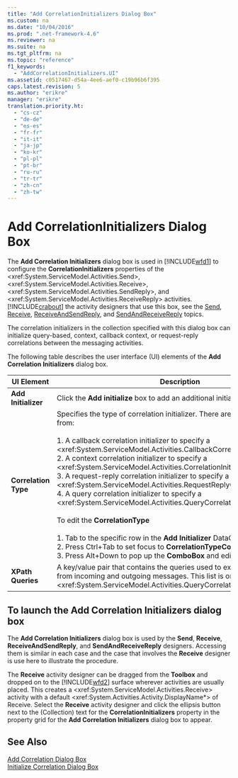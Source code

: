 ```yaml
---
title: "Add CorrelationInitializers Dialog Box"
ms.custom: na
ms.date: "10/04/2016"
ms.prod: ".net-framework-4.6"
ms.reviewer: na
ms.suite: na
ms.tgt_pltfrm: na
ms.topic: "reference"
f1_keywords: 
  - "AddCorrelationInitializers.UI"
ms.assetid: c0517467-d54a-4ee6-aef0-c19b96b6f395
caps.latest.revision: 5
ms.author: "erikre"
manager: "erikre"
translation.priority.ht: 
  - "cs-cz"
  - "de-de"
  - "es-es"
  - "fr-fr"
  - "it-it"
  - "ja-jp"
  - "ko-kr"
  - "pl-pl"
  - "pt-br"
  - "ru-ru"
  - "tr-tr"
  - "zh-cn"
  - "zh-tw"
---
```

# Add CorrelationInitializers Dialog Box
The **Add Correlation Initializers** dialog box is used in [!INCLUDE[wfd1](../WF_Design/includes/wfd1_md.md)] to configure the **CorrelationInitializers** properties of the \<xref:System.ServiceModel.Activities.Send>, \<xref:System.ServiceModel.Activities.Receive>, \<xref:System.ServiceModel.Activities.SendReply>, and \<xref:System.ServiceModel.Activities.ReceiveReply> activities. [!INCLUDE[crabout](../dv_TeamTestALM/includes/crabout_md.md)] the activity designers that use this box, see the [Send](../WF_Design/send-activity-designer.md), [Receive](../WF_Design/receive-activity-designer.md), [ReceiveAndSendReply](../WF_Design/receiveandsendreply-template-designer.md), and [SendAndReceiveReply](../WF_Design/sendandreceivereply-template-designer.md) topics.  
  
 The correlation initializers in the collection specified with this dialog box can initialize query-based, context, callback context, or request-reply correlations between the messaging activities.  
  
 The following table describes the user interface (UI) elements of the **Add Correlation Initializers** dialog box.  
  
|UI Element|Description|  
|----------------|-----------------|  
|**Add Initializer**|Click the **Add initialize** box to add an additional initializer to the collection.|  
|**Correlation Type**|Specifies the type of correlation initializer. There are four types to choose from:<br /><br /> 1.  A callback correlation initializer to specify a \<xref:System.ServiceModel.Activities.CallbackCorrelationInitializer>.<br />2.  A context correlation initializer to specify a \<xref:System.ServiceModel.Activities.CorrelationInitializer>.<br />3.  A request-reply correlation initializer to specify a \<xref:System.ServiceModel.Activities.RequestReplyCorrelationInitializer>.<br />4.  A query correlation initializer to specify a \<xref:System.ServiceModel.Activities.QueryCorrelationInitializer>.<br /><br /> To edit the **CorrelationType**<br /><br /> 1.  Tab to the specific row in the **Add Initializer** DataGrid.<br />2.  Press Ctrl+Tab to set focus to **CorrelationTypeComboBox**<br />3.  Press Alt+Down to pop up the **ComboBox** and edit it.|  
|**XPath Queries**|A key/value pair that contains the queries used to extract correlation data from incoming and outgoing messages. This list is only valid when using \<xref:System.ServiceModel.Activities.QueryCorrelationInitializer> types.|  
  
## To launch the Add Correlation Initializers dialog box  
 The **Add Correlation Initializers** dialog box is used by the **Send**, **Receive**, **ReceiveAndSendReply**, and **SendAndReceiveReply** designers. Accessing them is similar in each case and the case that involves the **Receive** designer is use here to illustrate the procedure.  
  
 The **Receive** activity designer can be dragged from the **Toolbox** and dropped on to the [!INCLUDE[wfd2](../WF_Design/includes/wfd2_md.md)] surface wherever activities are usually placed. This creates a \<xref:System.ServiceModel.Activities.Receive> activity with a default \<xref:System.Activities.Activity.DisplayName*> of Receive. Select the **Receive** activity designer and click the ellipsis button next to the (Collection) text for the **CorrelationInitializers** property in the property grid for the **Add Correlation Initializers** dialog box to appear.  
  
## See Also  
 [Add Correlation Dialog Box](assetId:///9e41a149-e8ab-41b1-8886-ea06a63041b6)   
 [Initialize Correlation Dialog Box](../WF_Design/initialize-correlation-dialog-box.md)